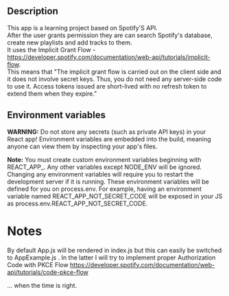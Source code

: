 ## Description
This app is a learning project based on Spotify'S API.  
After the user grants permission they are can search Spotify's database, create new playlists and add tracks to them.  
It uses the Implicit Grant Flow - <https://developer.spotify.com/documentation/web-api/tutorials/implicit-flow>.  
This means that "The implicit grant flow is carried out on the client side and it does not involve secret keys. Thus, you do not need any server-side code to use it. Access tokens issued are short-lived with no refresh token to extend them when they expire."  


## Environment variables
**WARNING:** Do not store any secrets (such as private API keys) in your React app! Environment variables are embedded into the build, meaning anyone can view them by inspecting your app's files.

**Note:** You must create custom environment variables beginning with REACT\_APP\_. Any other variables except NODE\_ENV will be ignored. Changing any environment variables will require you to restart the development server if it is running. These environment variables will be defined for you on process.env. For example, having an environment variable named REACT\_APP\_NOT\_SECRET\_CODE will be exposed in your JS as process.env.REACT\_APP\_NOT\_SECRET\_CODE.

# Notes
By default App.js will be rendered in index.js but this can easily be switched to AppExample.js .
In the latter I will try to implement proper Authorization Code with PKCE Flow <https://developer.spotify.com/documentation/web-api/tutorials/code-pkce-flow>

... when the time is right.

